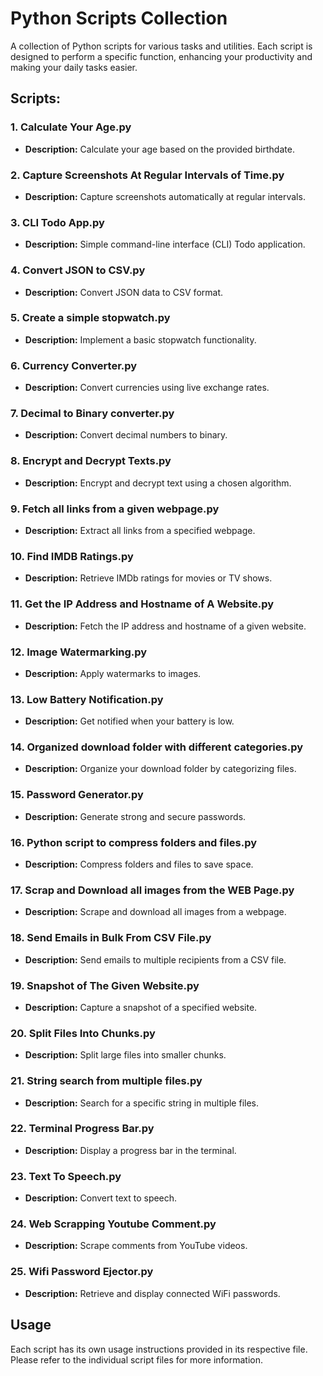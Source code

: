 # Python Scripts Collection

A collection of Python scripts for various tasks and utilities. Each script is designed to perform a specific function, enhancing your productivity and making your daily tasks easier.

## Scripts:

### 1. Calculate Your Age.py

- **Description:** Calculate your age based on the provided birthdate.

### 2. Capture Screenshots At Regular Intervals of Time.py

- **Description:** Capture screenshots automatically at regular intervals.

### 3. CLI Todo App.py

- **Description:** Simple command-line interface (CLI) Todo application.

### 4. Convert JSON to CSV.py

- **Description:** Convert JSON data to CSV format.

### 5. Create a simple stopwatch.py

- **Description:** Implement a basic stopwatch functionality.

### 6. Currency Converter.py

- **Description:** Convert currencies using live exchange rates.

### 7. Decimal to Binary converter.py

- **Description:** Convert decimal numbers to binary.

### 8. Encrypt and Decrypt Texts.py

- **Description:** Encrypt and decrypt text using a chosen algorithm.

### 9. Fetch all links from a given webpage.py

- **Description:** Extract all links from a specified webpage.

### 10. Find IMDB Ratings.py

- **Description:** Retrieve IMDb ratings for movies or TV shows.

### 11. Get the IP Address and Hostname of A Website.py

- **Description:** Fetch the IP address and hostname of a given website.

### 12. Image Watermarking.py

- **Description:** Apply watermarks to images.

### 13. Low Battery Notification.py

- **Description:** Get notified when your battery is low.

### 14. Organized download folder with different categories.py

- **Description:** Organize your download folder by categorizing files.

### 15. Password Generator.py

- **Description:** Generate strong and secure passwords.

### 16. Python script to compress folders and files.py

- **Description:** Compress folders and files to save space.

### 17. Scrap and Download all images from the WEB Page.py

- **Description:** Scrape and download all images from a webpage.

### 18. Send Emails in Bulk From CSV File.py

- **Description:** Send emails to multiple recipients from a CSV file.

### 19. Snapshot of The Given Website.py

- **Description:** Capture a snapshot of a specified website.

### 20. Split Files Into Chunks.py

- **Description:** Split large files into smaller chunks.

### 21. String search from multiple files.py

- **Description:** Search for a specific string in multiple files.

### 22. Terminal Progress Bar.py

- **Description:** Display a progress bar in the terminal.

### 23. Text To Speech.py

- **Description:** Convert text to speech.

### 24. Web Scrapping Youtube Comment.py

- **Description:** Scrape comments from YouTube videos.

### 25. Wifi Password Ejector.py

- **Description:** Retrieve and display connected WiFi passwords.

## Usage

Each script has its own usage instructions provided in its respective file. Please refer to the individual script files for more information.
